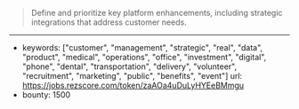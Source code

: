 >Define and prioritize key platform enhancements, including strategic integrations that address customer needs. 
------
- keywords: ["customer", "management", "strategic", "real", "data", "product", "medical", "operations", "office", "investment", "digital", "phone", "dental", "transportation", "delivery", "volunteer", "recruitment", "marketing", "public", "benefits", "event"]
url: https://jobs.rezscore.com/token/zaAOa4uDuLyHYEeBMmgu
- bounty: 1500
